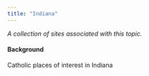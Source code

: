 ```yaml
---
title: "Indiana"
---
```



*A collection of sites associated with this topic.*

#### Background

Catholic places of interest in Indiana


